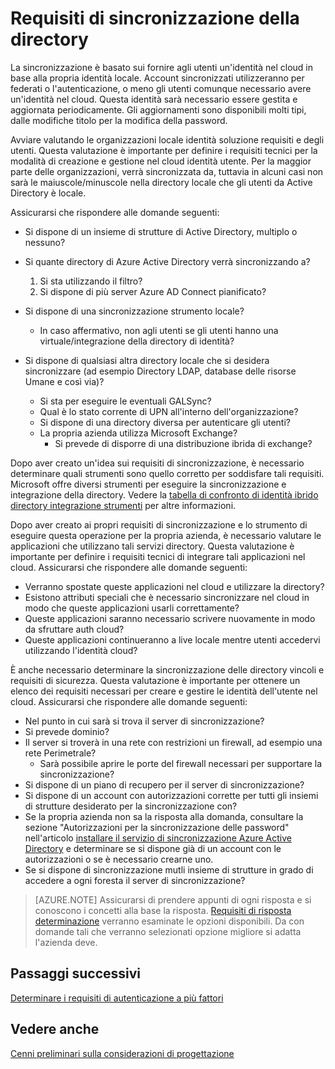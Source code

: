 <properties
    pageTitle="Considerazioni di progettazione identità di distribuzione ibrida di Azure Active Directory - determinare i requisiti di sincronizzazione della directory | Microsoft Azure"
    description="Identificare i requisiti necessari per la sincronizzazione di tutti gli utenti tra on = locali e cloud per le aziende."
    documentationCenter=""
    services="active-directory"
    authors="billmath"
    manager="femila"
    editor=""/>

<tags
    ms.service="active-directory"
    ms.devlang="na"
    ms.topic="article"
    ms.tgt_pltfrm="na"
    ms.workload="identity" 
    ms.date="08/08/2016"
    ms.author="billmath"/>

# <a name="determine-directory-synchronization-requirements"></a>Requisiti di sincronizzazione della directory
La sincronizzazione è basato sui fornire agli utenti un'identità nel cloud in base alla propria identità locale. Account sincronizzati utilizzeranno per federati o l'autenticazione, o meno gli utenti comunque necessario avere un'identità nel cloud.  Questa identità sarà necessario essere gestita e aggiornata periodicamente.  Gli aggiornamenti sono disponibili molti tipi, dalle modifiche titolo per la modifica della password.  

Avviare valutando le organizzazioni locale identità soluzione requisiti e degli utenti. Questa valutazione è importante per definire i requisiti tecnici per la modalità di creazione e gestione nel cloud identità utente.  Per la maggior parte delle organizzazioni, verrà sincronizzata da, tuttavia in alcuni casi non sarà le maiuscole/minuscole nella directory locale che gli utenti da Active Directory è locale.  

Assicurarsi che rispondere alle domande seguenti:


- Si dispone di un insieme di strutture di Active Directory, multiplo o nessuno?
 - Si quante directory di Azure Active Directory verrà sincronizzando a?
 
    1. Si sta utilizzando il filtro?
    2. Si dispone di più server Azure AD Connect pianificato?
  
- Si dispone di una sincronizzazione strumento locale?
  - In caso affermativo, non agli utenti se gli utenti hanno una virtuale/integrazione della directory di identità?
- Si dispone di qualsiasi altra directory locale che si desidera sincronizzare (ad esempio Directory LDAP, database delle risorse Umane e così via)?
  - Si sta per eseguire le eventuali GALSync?
  - Qual è lo stato corrente di UPN all'interno dell'organizzazione? 
  - Si dispone di una directory diversa per autenticare gli utenti?
  - La propria azienda utilizza Microsoft Exchange?
    - Si prevede di disporre di una distribuzione ibrida di exchange?

Dopo aver creato un'idea sui requisiti di sincronizzazione, è necessario determinare quali strumenti sono quello corretto per soddisfare tali requisiti.  Microsoft offre diversi strumenti per eseguire la sincronizzazione e integrazione della directory.  Vedere la [tabella di confronto di identità ibrido directory integrazione strumenti](active-directory-hybrid-identity-design-considerations-tools-comparison.md) per altre informazioni. 
   
Dopo aver creato ai propri requisiti di sincronizzazione e lo strumento di eseguire questa operazione per la propria azienda, è necessario valutare le applicazioni che utilizzano tali servizi directory. Questa valutazione è importante per definire i requisiti tecnici di integrare tali applicazioni nel cloud. Assicurarsi che rispondere alle domande seguenti:

- Verranno spostate queste applicazioni nel cloud e utilizzare la directory?
- Esistono attributi speciali che è necessario sincronizzare nel cloud in modo che queste applicazioni usarli correttamente?
- Queste applicazioni saranno necessario scrivere nuovamente in modo da sfruttare auth cloud?
- Queste applicazioni continueranno a live locale mentre utenti accedervi utilizzando l'identità cloud?

È anche necessario determinare la sincronizzazione delle directory vincoli e requisiti di sicurezza. Questa valutazione è importante per ottenere un elenco dei requisiti necessari per creare e gestire le identità dell'utente nel cloud. Assicurarsi che rispondere alle domande seguenti:

- Nel punto in cui sarà si trova il server di sincronizzazione?
- Si prevede dominio?
- Il server si troverà in una rete con restrizioni un firewall, ad esempio una rete Perimetrale?
  - Sarà possibile aprire le porte del firewall necessari per supportare la sincronizzazione?
- Si dispone di un piano di recupero per il server di sincronizzazione?
- Si dispone di un account con autorizzazioni corrette per tutti gli insiemi di strutture desiderato per la sincronizzazione con?
 - Se la propria azienda non sa la risposta alla domanda, consultare la sezione "Autorizzazioni per la sincronizzazione delle password" nell'articolo [installare il servizio di sincronizzazione Azure Active Directory](https://msdn.microsoft.com/library/azure/dn757602.aspx#BKMK_CreateAnADAccountForTheSyncService) e determinare se si dispone già di un account con le autorizzazioni o se è necessario crearne uno.
- Se si dispone di sincronizzazione mutli insieme di strutture in grado di accedere a ogni foresta il server di sincronizzazione?
 
>[AZURE.NOTE]
Assicurarsi di prendere appunti di ogni risposta e si conoscono i concetti alla base la risposta. [Requisiti di risposta determinazione](active-directory-hybrid-identity-design-considerations-incident-response-requirements.md) verranno esaminate le opzioni disponibili. Da con domande tali che verranno selezionati opzione migliore si adatta l'azienda deve.

## <a name="next-steps"></a>Passaggi successivi
[Determinare i requisiti di autenticazione a più fattori](active-directory-hybrid-identity-design-considerations-multifactor-auth-requirements.md)

## <a name="see-also"></a>Vedere anche
[Cenni preliminari sulla considerazioni di progettazione](active-directory-hybrid-identity-design-considerations-overview.md)
